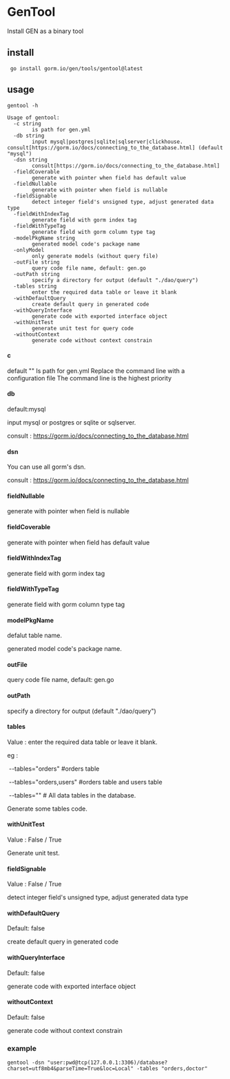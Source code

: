 # GenTool

Install GEN as a binary tool

## install

```shell
 go install gorm.io/gen/tools/gentool@latest
```

## usage

```shell
gentool -h  

Usage of gentool:
  -c string
        is path for gen.yml
  -db string
        input mysql|postgres|sqlite|sqlserver|clickhouse. consult[https://gorm.io/docs/connecting_to_the_database.html] (default "mysql")
  -dsn string
        consult[https://gorm.io/docs/connecting_to_the_database.html]
  -fieldCoverable
        generate with pointer when field has default value
  -fieldNullable
        generate with pointer when field is nullable
  -fieldSignable
        detect integer field's unsigned type, adjust generated data type
  -fieldWithIndexTag
        generate field with gorm index tag
  -fieldWithTypeTag
        generate field with gorm column type tag
  -modelPkgName string
        generated model code's package name
  -onlyModel
        only generate models (without query file)
  -outFile string
        query code file name, default: gen.go
  -outPath string
        specify a directory for output (default "./dao/query")
  -tables string
        enter the required data table or leave it blank
  -withDefaultQuery
        create default query in generated code
  -withQueryInterface
        generate code with exported interface object
  -withUnitTest
        generate unit test for query code
  -withoutContext
        generate code without context constrain
```

#### c

default ""
Is path for gen.yml
Replace the command line with a configuration file
The command line is the highest priority

#### db

default:mysql

input mysql or postgres or sqlite or sqlserver.

consult : https://gorm.io/docs/connecting_to_the_database.html

#### dsn

You can use all gorm's dsn.

 consult : https://gorm.io/docs/connecting_to_the_database.html

#### fieldNullable

generate with pointer when field is nullable

#### fieldCoverable

generate with pointer when field has default value

#### fieldWithIndexTag

generate field with gorm index tag

#### fieldWithTypeTag

generate field with gorm column type tag

#### modelPkgName

defalut table name.

 generated model code's package name.

#### outFile

 query code file name, default: gen.go

#### outPath

specify a directory for output (default "./dao/query")

#### tables

Value : enter the required data table or leave it blank.

eg :

​       --tables="orders" #orders table

​       --tables="orders,users" #orders table and users table

​       --tables=""          # All data tables in the database.

Generate some tables code.

#### withUnitTest

Value : False / True

Generate unit test.

#### fieldSignable

Value : False / True

detect integer field's unsigned type, adjust generated data type

#### withDefaultQuery

Default: false

create default query in generated code

#### withQueryInterface

Default: false

generate code with exported interface object

#### withoutContext

Default: false

generate code without context constrain

### example

```shell
gentool -dsn "user:pwd@tcp(127.0.0.1:3306)/database?charset=utf8mb4&parseTime=True&loc=Local" -tables "orders,doctor"
```